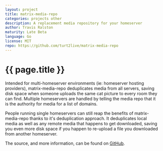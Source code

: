 ```yaml
---
layout: project
title: matrix-media-repo
categories: projects other
description: A replacement media repository for your homeserver
author: Travis Ralston
maturity: Late Beta
language: Go
license: MIT
repo: https://github.com/turt2live/matrix-media-repo
---
```


# {{ page.title }}
Intended for multi-homeserver environments (ie: homeserver hosting providers), matrix-media-repo deduplicates media from all servers, saving disk space when someone uploads the same cat picture to every room they can find. Multiple homeservers are handled by telling the media repo that it is the authority for media for a list of domains.

People running single homeservers can still reap the benefits of matrix-media-repo thanks to it's deduplication approach. It deduplicates local media as well as any remote media that happens to get downloaded, saving you even more disk space if you happen to re-upload a file you downloaded from another homeserver.

The source, and more information, can be found on [GitHub](https://github.com/turt2live/matrix-media-repo).
